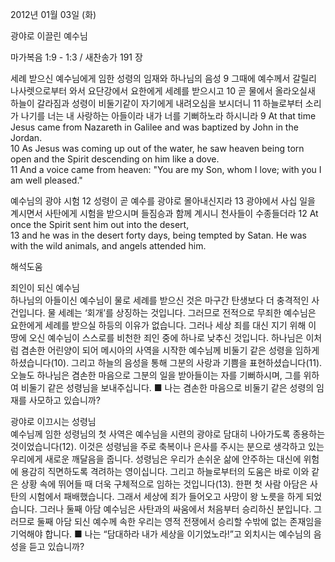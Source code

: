 2012년 01월 03일 (화)

광야로 이끌린 예수님



마가복음 1:9 - 1:3 / 새찬송가 191 장


세례 받으신 예수님에게 임한 성령의 임재와 하나님의 음성
9 그때에 예수께서 갈릴리 나사렛으로부터 와서 요단강에서 요한에게 세례를 받으시고 10 곧 물에서 올라오실새 하늘이 갈라짐과 성령이 비둘기같이 자기에게 내려오심을 보시더니 11 하늘로부터 소리가 나기를 너는 내 사랑하는 아들이라 내가 너를 기뻐하노라 하시니라
9 At that time Jesus came from Nazareth in Galilee and was baptized by John in the Jordan.   
10 As Jesus was coming up out of the water, he saw heaven being torn open and the Spirit descending on him like a dove.   
11 And a voice came from heaven: "You are my Son, whom I love; with you I am well pleased."   

예수님의 광야 시험
12 성령이 곧 예수를 광야로 몰아내신지라 
13 광야에서 사십 일을 계시면서 사탄에게 시험을 받으시며 들짐승과 함께 계시니 천사들이 수종들더라 
12 At once the Spirit sent him out into the desert,   
13 and he was in the desert forty days, being tempted by Satan. He was with the wild animals, and angels attended him.

해석도움





죄인이 되신 예수님  
하나님의 아들이신 예수님이 물로 세례를 받으신 것은 마구간 탄생보다 더 충격적인 사건입니다. 물 세례는 ‘회개’를 상징하는 것입니다. 그러므로 전적으로 무죄한 예수님은 요한에게 세례를 받으실 하등의 이유가 없습니다. 그러나 세상 죄를 대신 지기 위해 이 땅에 오신 예수님이 스스로를 비천한 죄인 중에 하나로 낮추신 것입니다. 하나님은 이처럼 겸손한 어린양이 되어 메시아의 사역을 시작한 예수님께 비둘기 같은 성령을 임하게 하셨습니다(10). 그리고 하늘의 음성을 통해 그분의 사랑과 기쁨을 표현하셨습니다(11). 오늘도 하나님은 겸손한 마음으로 그분의 일을 받아들이는 자를 기뻐하시며, 그를 위하여 비둘기 같은 성령님을 보내주십니다.
■ 나는 겸손한 마음으로 비둘기 같은 성령의 임재를 사모하고 있습니까?

광야로 이끄시는 성령님  
예수님께 임한 성령님의 첫 사역은 예수님을 시련의 광야로 담대히 나아가도록 종용하는 것이었습니다(12). 이것은 성령님을 주로 축복이나 은사를 주시는 분으로 생각하고 있는 우리에게 새로운 깨달음을 줍니다. 성령님은 우리가 손쉬운 삶에 안주하는 대신에 위험에 용감히 직면하도록 격려하는 영이십니다. 그리고 하늘로부터의 도움은 바로 이와 같은 상황 속에 뛰어들 때 더욱 구체적으로 임하는 것입니다(13). 한편 첫 사람 아담은 사탄의 시험에서 패배했습니다. 그래서 세상에 죄가 들어오고 사망이 왕 노릇을 하게 되었습니다. 그러나 둘째 아담 예수님은 사탄과의 싸움에서 처음부터 승리하신 분입니다. 그러므로 둘째 아담 되신 예수께 속한 우리는 영적 전쟁에서 승리할 수밖에 없는 존재임을 기억해야 합니다.
■ 나는 “담대하라 내가 세상을 이기었노라!”고 외치시는 예수님의 음성을 듣고 있습니까?